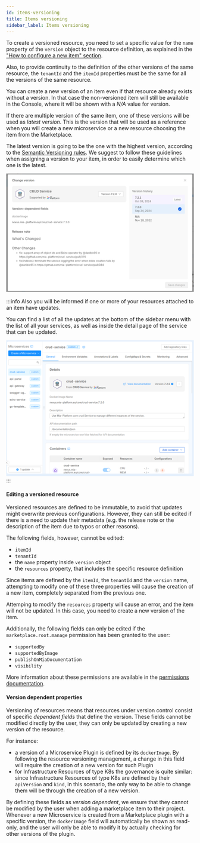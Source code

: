 ```yaml
---
id: items-versioning
title: Items versioning
sidebar_label: Items versioning
---
```


To create a versioned resource, you need to set a specific value for the `name` property of the `version` object to the resource definition, as explained in the ["How to configure a new item" section](#how-to-configure-a-new-item).

Also, to provide continuity to the definition of the other versions of the same resource, the `tenantId` and the `itemId` properties must be the same for all the versions of the same resource.

You can create a new version of an item even if that resource already exists without a version. In that case the non-versioned item will still be available in the Console, where it will be shown with a *N/A* value for version.

If there are multiple version of the same item, one of these versions will be used as *latest version*.
This is the version that will be used as a reference when you will create a new microservice or a new resource choosing the item from the Marketplace.

The latest version is going to be the one with the highest version, according to the [Semantic Versioning rules](https://semver.org/).
We suggest to follow these guidelines when assigning a version to your item, in order to easily determine which one is the latest.

 ![List of marketplace versions](./img/version_list.png)

:::info
Also you will be informed if one or more of your resources attached to an item have updates.

You can find a list of all the updates at the bottom of the sidebar menu with the list of all your services, as well as inside the detail page of the service that can be updated.

 ![Design page with notifications of new Marketplace versions](./img/versions_notifications.png)
:::

#### Editing a versioned resource

Versioned resources are defined to be immutable, to avoid that updates might overwrite previous configurations. However, they can still be edited if there is a need to update their metadata (e.g. the release note or the description of the  item due to typos or other reasons).

The following fields, however, cannot be edited:

- `itemId`
- `tenantId`
- the `name` property inside `version` object
- the `resources` property, that includes the specific resource definition

Since items are defined by the `itemId`, the `tenantId` and the `version` name, attempting to modify one of these three properties will cause the creation of a new item, completely separated from the previous one.

Attemping to modify the `resources` property will cause an error, and the item will not be updated. In this case, you need to create a new version of the item.

Additionally, the following fields can only be edited if the `marketplace.root.manage` permission has been granted to the user:

- `supportedBy`
- `supportedByImage`
- `publishOnMiaDocumentation`
- `visibility`

More information about these permissions are available in the [permissions documentation](/development_suite/identity-and-access-management/console-levels-and-permission-management.md#console-root-level-permissions).

#### Version dependent properties

Versioning of resources means that resources under version control consist of specific *dependent fields* that define the version. These fields cannot be modified directly by the user, they can only be updated by creating a new version of the resource.

For instance:

- a version of a Microservice Plugin is defined by its `dockerImage`. By following the resource versioning management, a change in this field will require the creation of a new version for such Plugin
- for Infrastructure Resources of type K8s the governance is quite similar: since Infrastructure Resources of type K8s are defined by their `apiVersion` and `kind`, in this scenario, the only way to be able to change them will be through the creation of a new version.

By defining these fields as *version dependent*, we ensure that they cannot be modified by the user when adding a marketplace item to their project. Whenever a new Microservice is created from a Marketplace plugin with a specific version, the `dockerImage` field will automatically be shown as read-only, and the user will only be able to modify it by actually checking for other versions of the plugin.